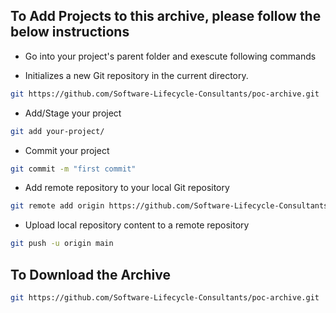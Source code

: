 ## To Add Projects to this archive, please follow the below instructions

- Go into your project's parent folder and exescute following commands

- Initializes a new Git repository in the current directory.
 ```bash
git https://github.com/Software-Lifecycle-Consultants/poc-archive.git
 ```
- Add/Stage your project
 ```bash
git add your-project/
 ```
- Commit your project
 ```bash
git commit -m "first commit"
 ```
- Add remote repository to your local Git repository
 ```bash
git remote add origin https://github.com/Software-Lifecycle-Consultants/poc-archive.git
 ```
- Upload local repository content to a remote repository
 ```bash
git push -u origin main
 ```

## To Download the Archive
```bash
git https://github.com/Software-Lifecycle-Consultants/poc-archive.git
 ```
